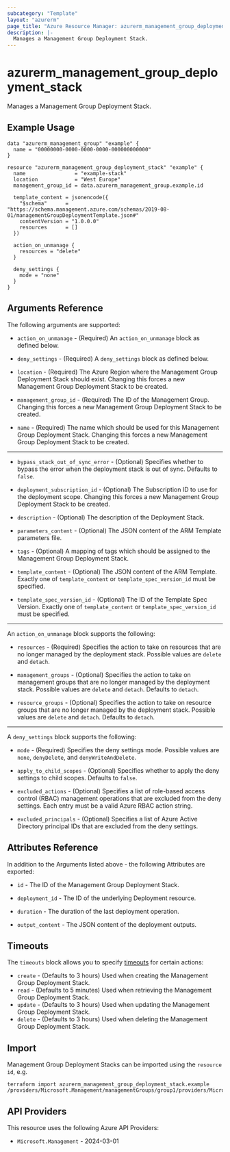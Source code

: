 ```yaml
---
subcategory: "Template"
layout: "azurerm"
page_title: "Azure Resource Manager: azurerm_management_group_deployment_stack"
description: |-
  Manages a Management Group Deployment Stack.
---
```


# azurerm_management_group_deployment_stack

Manages a Management Group Deployment Stack.

## Example Usage

```hcl
data "azurerm_management_group" "example" {
  name = "00000000-0000-0000-0000-000000000000"
}

resource "azurerm_management_group_deployment_stack" "example" {
  name                = "example-stack"
  location            = "West Europe"
  management_group_id = data.azurerm_management_group.example.id

  template_content = jsonencode({
    "$schema"      = "https://schema.management.azure.com/schemas/2019-08-01/managementGroupDeploymentTemplate.json#"
    contentVersion = "1.0.0.0"
    resources      = []
  })

  action_on_unmanage {
    resources = "delete"
  }

  deny_settings {
    mode = "none"
  }
}
```

## Arguments Reference

The following arguments are supported:

* `action_on_unmanage` - (Required) An `action_on_unmanage` block as defined below.

* `deny_settings` - (Required) A `deny_settings` block as defined below.

* `location` - (Required) The Azure Region where the Management Group Deployment Stack should exist. Changing this forces a new Management Group Deployment Stack to be created.

* `management_group_id` - (Required) The ID of the Management Group. Changing this forces a new Management Group Deployment Stack to be created.

* `name` - (Required) The name which should be used for this Management Group Deployment Stack. Changing this forces a new Management Group Deployment Stack to be created.

---

* `bypass_stack_out_of_sync_error` - (Optional) Specifies whether to bypass the error when the deployment stack is out of sync. Defaults to `false`.

* `deployment_subscription_id` - (Optional) The Subscription ID to use for the deployment scope. Changing this forces a new Management Group Deployment Stack to be created.

* `description` - (Optional) The description of the Deployment Stack.

* `parameters_content` - (Optional) The JSON content of the ARM Template parameters file.

* `tags` - (Optional) A mapping of tags which should be assigned to the Management Group Deployment Stack.

* `template_content` - (Optional) The JSON content of the ARM Template. Exactly one of `template_content` or `template_spec_version_id` must be specified.

* `template_spec_version_id` - (Optional) The ID of the Template Spec Version. Exactly one of `template_content` or `template_spec_version_id` must be specified.

---

An `action_on_unmanage` block supports the following:

* `resources` - (Required) Specifies the action to take on resources that are no longer managed by the deployment stack. Possible values are `delete` and `detach`.

* `management_groups` - (Optional) Specifies the action to take on management groups that are no longer managed by the deployment stack. Possible values are `delete` and `detach`. Defaults to `detach`.

* `resource_groups` - (Optional) Specifies the action to take on resource groups that are no longer managed by the deployment stack. Possible values are `delete` and `detach`. Defaults to `detach`.

---

A `deny_settings` block supports the following:

* `mode` - (Required) Specifies the deny settings mode. Possible values are `none`, `denyDelete`, and `denyWriteAndDelete`.

* `apply_to_child_scopes` - (Optional) Specifies whether to apply the deny settings to child scopes. Defaults to `false`.

* `excluded_actions` - (Optional) Specifies a list of role-based access control (RBAC) management operations that are excluded from the deny settings. Each entry must be a valid Azure RBAC action string.

* `excluded_principals` - (Optional) Specifies a list of Azure Active Directory principal IDs that are excluded from the deny settings.

## Attributes Reference

In addition to the Arguments listed above - the following Attributes are exported: 

* `id` - The ID of the Management Group Deployment Stack.

* `deployment_id` - The ID of the underlying Deployment resource.

* `duration` - The duration of the last deployment operation.

* `output_content` - The JSON content of the deployment outputs.

## Timeouts

The `timeouts` block allows you to specify [timeouts](https://developer.hashicorp.com/terraform/language/resources/configure#define-operation-timeouts) for certain actions:

* `create` - (Defaults to 3 hours) Used when creating the Management Group Deployment Stack.
* `read` - (Defaults to 5 minutes) Used when retrieving the Management Group Deployment Stack.
* `update` - (Defaults to 3 hours) Used when updating the Management Group Deployment Stack.
* `delete` - (Defaults to 3 hours) Used when deleting the Management Group Deployment Stack.

## Import

Management Group Deployment Stacks can be imported using the `resource id`, e.g.

```shell
terraform import azurerm_management_group_deployment_stack.example /providers/Microsoft.Management/managementGroups/group1/providers/Microsoft.Resources/deploymentStacks/stack1
```

## API Providers
<!-- This section is generated, changes will be overwritten -->
This resource uses the following Azure API Providers:

* `Microsoft.Management` - 2024-03-01
